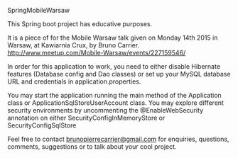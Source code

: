 SpringMobileWarsaw

This Spring boot project has educative purposes.

It is a piece of for the Mobile Warsaw talk given on Monday 14th 2015 in Warsaw, at Kawiarnia Crux, by Bruno Carrier.
http://www.meetup.com/Mobile-Warsaw/events/227159546/

In order for this application to work, you need to either disable Hibernate features (Database config and Dao classes)
or set up your MySQL database URL and credentials in application.properties.

You may start the application running the main method of the Application class or ApplicationSqlStoreUserAccount class.
You may explore different security environments by uncommenting the @EnableWebSecurity annotation on either
SecurityConfigInMemoryStore or SecurityConfigSqlStore

Feel free to contact brunopierrecarrier@gmail.com for enquiries, questions, comments, suggestions or to talk about your cool project.

